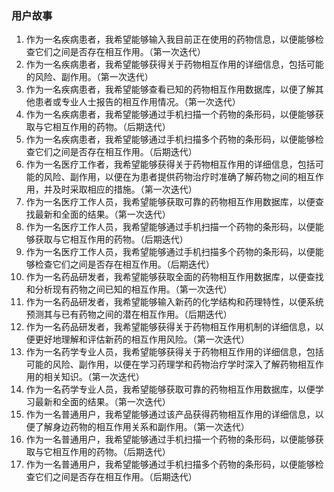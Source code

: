 ### 用户故事
1. 作为一名疾病患者，我希望能够输入我目前正在使用的药物信息，以便能够检查它们之间是否存在相互作用。（第一次迭代）
2. 作为一名疾病患者，我希望能够获得关于药物相互作用的详细信息，包括可能的风险、副作用。（第一次迭代）
3. 作为一名疾病患者，我希望能够查看已知的药物相互作用数据库，以便了解其他患者或专业人士报告的相互作用情况。（第一次迭代）
4. 作为一名疾病患者，我希望能够通过手机扫描一个药物的条形码，以便能够获取与它相互作用的药物。（后期迭代）
5. 作为一名疾病患者，我希望能够通过手机扫描多个药物的条形码，以便能够检查它们之间是否存在相互作用。（后期迭代）
6. 作为一名医疗工作者，我希望能够获得关于药物相互作用的详细信息，包括可能的风险、副作用，以便在为患者提供药物治疗时准确了解药物之间的相互作用，并及时采取相应的措施。（第一次迭代）
7. 作为一名医疗工作人员，我希望能够获取可靠的药物相互作用数据库，以便查找最新和全面的结果。（第一次迭代）
8. 作为一名医疗工作人员，我希望能够通过手机扫描一个药物的条形码，以便能够获取与它相互作用的药物。（后期迭代）
9. 作为一名医疗工作人员，我希望能够通过手机扫描多个药物的条形码，以便能够检查它们之间是否存在相互作用。（后期迭代）
10. 作为一名药品研发者，我希望能够获取全面的药物相互作用数据库，以便查找和分析现有药物之间已知的相互作用。（第一次迭代）
11. 作为一名药品研发者，我希望能够输入新药的化学结构和药理特性，以便系统预测其与已有药物之间的潜在相互作用。（后期迭代）
12. 作为一名药品研发者，我希望能够获得关于药物相互作用机制的详细信息，以便更好地理解和评估新药的相互作用风险。（第一次迭代）
13. 作为一名药学专业人员，我希望能够获得关于药物相互作用的详细信息，包括可能的风险、副作用，以便在学习药理学和药物治疗学时深入了解药物相互作用的相关知识。（第一次迭代）
14. 作为一名药学专业人员，我希望能够获取可靠的药物相互作用数据库，以便学习最新和全面的结果。（第一次迭代）
15. 作为一名普通用户，我希望能够通过该产品获得药物相互作用的详细信息，以便了解身边药物的相互作用关系和副作用。（第一次迭代）
16. 作为一名普通用户，我希望能够通过手机扫描一个药物的条形码，以便能够获取与它相互作用的药物。（后期迭代）
17. 作为一名普通用户，我希望能够通过手机扫描多个药物的条形码，以便能够检查它们之间是否存在相互作用。（后期迭代）
